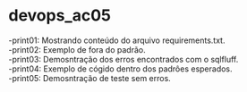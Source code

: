 # devops_ac05  

-print01: Mostrando conteúdo do arquivo requirements.txt.  
-print02: Exemplo de fora do padrão.  
-print03: Demosntração dos erros encontrados com o sqlfluff.  
-print04: Exemplo de cógido dentro dos padrôes esperados.   
-print05: Demosntração de teste sem erros.   

